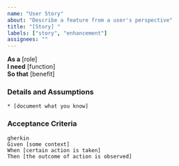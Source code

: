 ```yaml
---
name: "User Story"
about: "Describe a feature from a user's perspective"
title: "[Story] "
labels: ["story", "enhancement"]
assignees: ""
---
```


**As a** [role]  
**I need** [function]  
**So that** [benefit]  
      
### Details and Assumptions
    * [document what you know]      

### Acceptance Criteria     
    gherkin 
    Given [some context]
    When [certain action is taken]
    Then [the outcome of action is observed]
